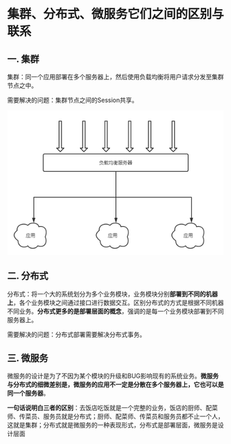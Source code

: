 # 集群、分布式、微服务它们之间的区别与联系

## 一. 集群

集群：同一个应用部署在多个服务器上，然后使用负载均衡将用户请求分发至集群节点之中。

需要解决的问题：集群节点之间的Session共享。

![](../images/1.png)



## 二. 分布式

分布式：将一个大的系统划分为多个业务模块，业务模块分别**部署到不同的机器上**，各个业务模块之间通过接口进行数据交互。区别分布式的方式是根据不同机器不同业务。**分布式更多的是部署层面的概念**，强调的是每一个业务模块部署到不同服务器上。

需要解决的问题：分布式部署需要解决分布式事务。

## 三. 微服务

微服务的设计是为了不因为某个模块的升级和BUG影响现有的系统业务。**微服务与分布式的细微差别是，微服务的应用不一定是分散在多个服务器上，它也可以是同一个服务器**。

**一句话说明白三者的区别**：去饭店吃饭就是一个完整的业务，饭店的厨师、配菜师、传菜员、服务员就是分布式；厨师、配菜师、传菜员和服务员都不止一个人，这就是集群；分布式就是微服务的一种表现形式，分布式是部署层面，微服务是设计层面

